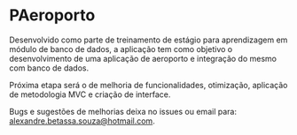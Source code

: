 # PAeroporto

Desenvolvido como parte de treinamento de estágio para aprendizagem em módulo de banco de dados, a aplicação tem como objetivo o desenvolvimento de uma aplicação de aeroporto e integração do mesmo com banco de dados.

Próxima etapa será o de melhoria de funcionalidades, otimização, aplicação de metodologia MVC e criação de interface.

Bugs e sugestões de melhorias deixa no issues ou email para: alexandre.betassa.souza@hotmail.com.
